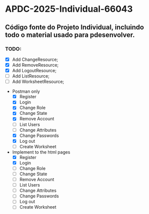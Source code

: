 # APDC-2025-Individual-66043
## Código fonte do Projeto Individual, incluindo todo o material usado para pdesenvolver.
### TODO:
- [x] Add ChangeResource;
- [x] Add RemoveResource;
- [x] Add LogoutResource;
- [ ] Add ListResource;
- [ ] Add WorksheetResource;
- Postman only
  - [x] Register
  - [x] Login
  - [x] Change Role
  - [x] Change State
  - [x] Remove Account
  - [ ] List Users
  - [ ] Change Attributes
  - [x] Change Passwords
  - [x] Log out
  - [ ] Create Worksheet
- Implement to the html pages
  - [x] Register
  - [x] Login
  - [ ] Change Role
  - [ ] Change State
  - [ ] Remove Account
  - [ ] List Users
  - [ ] Change Attributes
  - [ ] Change Passwords
  - [ ] Log out
  - [ ] Create Worksheet